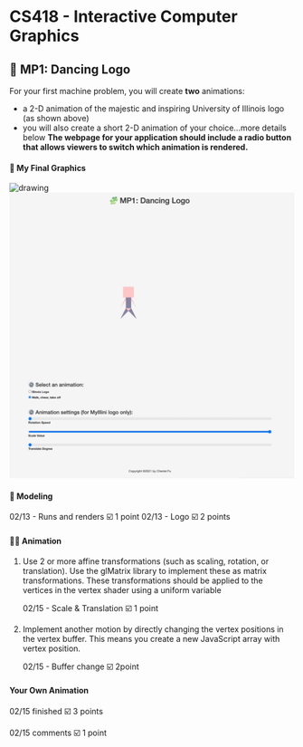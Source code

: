 # CS418 - Interactive Computer Graphics
## 🐰 MP1: Dancing Logo 
For your first machine problem, you will create **two** animations:
* a 2-D animation of the majestic and inspiring University of Illinois logo (as shown above)
* you will also create a short 2-D animation of your choice…more details below
**The webpage for your application should include a radio button that allows viewers to switch which animation is rendered.**



#### 🐙 My Final Graphics

<img src = "./Illini.gif" alt = "drawing" width="600"/>





<img src = "./MyAnimation.gif" alt = "drawing" width="600"/>



#### 🧩 Modeling  
02/13 - Runs and renders ☑️ 1 point
02/13 - Logo ☑️ 2 points



#### 💃🏻 Animation 

1. Use 2 or more affine transformations (such as scaling, rotation, or translation). Use the glMatrix library to implement these as matrix transformations. These transformations should be applied to the vertices in the vertex shader using a uniform variable

   02/15 - Scale & Translation ☑️ 1 point


2. Implement another motion by directly changing the vertex positions in the vertex buffer. This means you create a new JavaScript array with vertex position. 

   02/15 - Buffer change ☑️ 2point



#### Your Own Animation

02/15 finished ☑️ 3 points

02/15 comments ☑️ 1 point
